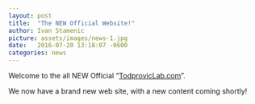 ```yaml
---
layout: post
title:  "The NEW Official Website!"
author: Ivan Stamenic
picture: assets/images/news-1.jpg
date:   2016-07-20 13:18:07 -0600
categories: news
---
```


Welcome to the all NEW Official “[TodprovicLab.com][website-url]”.
<!--break-->
We now have a brand new web site, with a new content coming shortly!

[website-url]: https://todoroviclab.github.io/